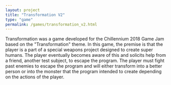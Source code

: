 ```yaml
---
layout: project
title: "Transformation V2"
type: "game"
permalink: /games/transformation_v2.html
---
```

Transformation was a game developed for the Chillennium 2018 Game Jam based on the "Transformation" theme. In this game, the premise is that the player is a part of a special weapons project designed to create super humans. The player eventually becomes aware of this and solicits help from a friend, another test subject, to escape the program. The player must fight past enemies to escape the program and will either transform into a better person or into the monster that the program intended to create depending on the actions of the player.